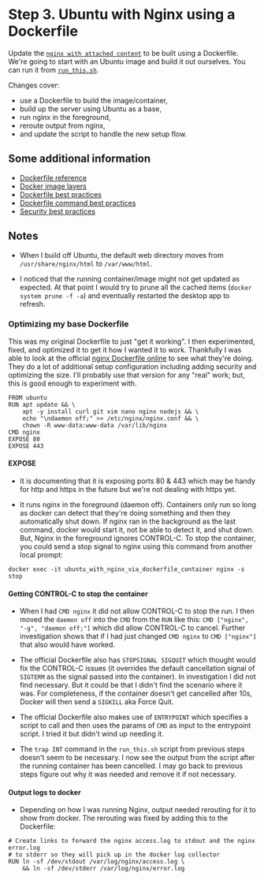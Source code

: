 # Step 3. Ubuntu with Nginx using a Dockerfile

Update the [`nginx with attached content`](https://github.com/thankevan/Tutorial_WebHostServer/blob/main/step2_nginx_with_attached_content) to be built using a Dockerfile. We're going to start with an Ubuntu image and build it out ourselves. You can run it from [`run_this.sh`](https://github.com/thankevan/Tutorial_WebHostServer/blob/main/step3_ubuntu_with_nginx_via_dockerfile/run_this.sh).

 Changes cover:
 - use a Dockerfile to build the image/container,
 - build up the server using Ubuntu as a base,
 - run nginx in the foreground,
 - reroute output from nginx,
 - and update the script to handle the new setup flow.

## Some additional information

- [Dockerfile reference](https://docs.docker.com/engine/reference/builder/)
- [Docker image layers](https://docs.docker.com/build/guide/layers/)
- [Dockerfile best practices](https://docs.docker.com/develop/develop-images/guidelines/)
- [Dockerfile command best practices](https://docs.docker.com/develop/develop-images/instructions/)
- [Security best practices](https://docs.docker.com/develop/security-best-practices/)

## Notes

- When I build off Ubuntu, the default web directory moves from `/usr/share/nginx/html` to `/var/www/html`.

- I noticed that the running container/image might not get updated as expected. At that point I would try to prune all the cached items (`docker system prune -f -a`) and eventually restarted the desktop app to refresh.

### Optimizing my base Dockerfile

This was my original Dockerfile to just "get it working". I then experimented, fixed, and optimized it to get it how I wanted it to work. Thankfully I was able to look at the official [nginx Dockerfile online](https://github.com/nginxinc/docker-nginx/blob/4bf0763f4977fff7e9648add59e0540088f3ca9f/mainline/debian/Dockerfile) to see what they're doing. They do a lot of additional setup configuration including adding security and optimizing the size. I'll probably use that version for any "real" work; but, this is good enough to experiment with.

```
FROM ubuntu
RUN apt update && \
    apt -y install curl git vim nano nginx nodejs && \
    echo "\ndaemon off;" >> /etc/nginx/nginx.conf && \
    chown -R www-data:www-data /var/lib/nginx
CMD nginx
EXPOSE 80
EXPOSE 443
```

#### EXPOSE

- It is documenting that it is exposing ports 80 & 443 which may be handy for http and https in the future but we're not dealing with https yet.

- It runs nginx in the foreground (daemon off). Containers only run so long as docker can detect that they're doing something and then they automatically shut down. If nginx ran in the background as the last command, docker would start it, not be able to detect it, and shut down. But, Nginx in the foreground ignores CONTROL-C. To stop the container, you could send a stop signal to nginx using this command from another local prompt:
```
docker exec -it ubuntu_with_nginx_via_dockerfile_container nginx -s stop
```

#### Getting CONTROL-C to stop the container

- When I had `CMD nginx` it did not allow CONTROL-C to stop the run. I then moved the `daemon off` into the `CMD` from the `RUN` like this: `CMD ["nginx", "-g", "daemon off;"]` which did allow CONTROL-C to cancel. Further investigation shows that if I had just changed `CMD nginx` to `CMD ["nginx"]` that also would have worked.

- The official Dockerfile also has `STOPSIGNAL SIGQUIT` which thought would fix the CONTROL-C issues (it overrides the default cancellation signal of `SIGTERM` as the signal passed into the container). In investigation I did not find necessary. But it could be that I didn't find the scenario where it was. For completeness, if the container doesn't get cancelled after 10s, Docker will then send a `SIGKILL` aka Force Quit.

- The official Dockerfile also makes use of `ENTRYPOINT` which specifies a script to call and then uses the params of `CMD` as input to the entrypoint script. I tried it but didn't wind up needing it.

- The `trap INT` command in the `run_this.sh` script from previous steps doesn't seem to be necessary. I now see the output from the script after the running container has been cancelled. I may go back to previous steps figure out why it was needed and remove it if not necessary.

#### Output logs to docker

- Depending on how I was running Nginx, output needed rerouting for it to show from docker. The rerouting was fixed by adding this to the Dockerfile:
```
# Create links to forward the nginx access.log to stdout and the nginx error.log
# to stderr so they will pick up in the docker log collector
RUN ln -sf /dev/stdout /var/log/nginx/access.log \
    && ln -sf /dev/stderr /var/log/nginx/error.log
```
